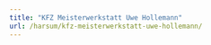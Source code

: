 ```yaml
---
title: "KFZ Meisterwerkstatt Uwe Hollemann"
url: /harsum/kfz-meisterwerkstatt-uwe-hollemann/
---
```

